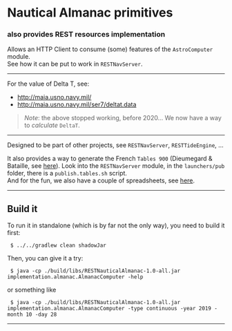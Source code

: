 # Nautical Almanac primitives 
### also provides REST resources implementation
Allows an HTTP Client to consume (some) features of the `AstroComputer` module.  
See how it can be put to work in `RESTNavServer`.

--- 

For the value of Delta T, see:
- http://maia.usno.navy.mil/
- http://maia.usno.navy.mil/ser7/deltat.data

> _Note_: the above stopped working, before 2020... We now have a way to _calculate_ `DeltaT`.

---

Designed to be part of other projects, see `RESTNavServer`, `RESTTideEngine`, ...

It also provides a way to generate the French `Tables 900` (Dieumegard & Bataille, see [here](http://navastro.free.fr/dieumegard1.htm)). Look into the `RESTNavServer` module,
in the `launchers/pub` folder, there is a `publish.tables.sh` script.  
And for the fun, we also have a couple of spreadsheets, see [here](spreadsheets/README.md).

---

## Build it
To run it in standalone (which is by far not the only way), you need to build it first:
```
 $ ../../gradlew clean shadowJar
```
Then, you can give it a try:
```
 $ java -cp ./build/libs/RESTNauticalAlmanac-1.0-all.jar implementation.almanac.AlmanacComputer -help
```
or something like
```
 $ java -cp ./build/libs/RESTNauticalAlmanac-1.0-all.jar implementation.almanac.AlmanacComputer -type continuous -year 2019 -month 10 -day 28
```

---
